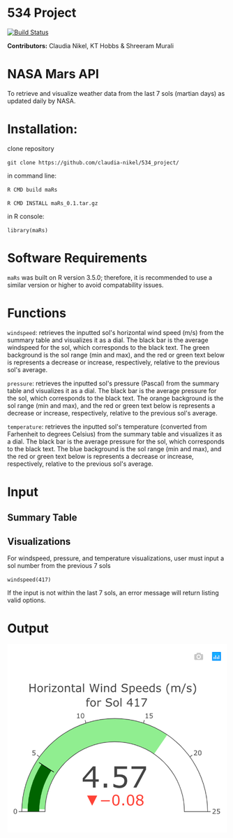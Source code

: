 # 534 Project

[![Build Status](https://travis-ci.com/claudia-nikel/534_project.svg?branch=master)](https://travis-ci.com/claudia-nikel/534_project)

**Contributors:** Claudia Nikel, KT Hobbs & Shreeram Murali

# NASA Mars API
To retrieve and visualize weather data from the last 7 sols (martian days) as updated daily by NASA.

# Installation:
clone repository

`git clone https://github.com/claudia-nikel/534_project/`

in command line:

`R CMD build maRs`

`R CMD INSTALL maRs_0.1.tar.gz`

in R console:

`library(maRs)`


# Software Requirements
`maRs` was built on R version 3.5.0; therefore, it is recommended to use a similar version or higher to avoid compatability issues.

# Functions

`windspeed`: retrieves the inputted sol's horizontal wind speed (m/s) from the summary table and visualizes it as a dial. The black bar is the average windspeed for the sol, which corresponds to the black text. The green background is the sol range (min and max), and the red or green text below is represents a decrease or increase, respectively, relative to the previous sol's average.


`pressure`: retrieves the inputted sol's pressure (Pascal) from the summary table and visualizes it as a dial. The black bar is the average pressure for the sol, which corresponds to the black text. The orange background is the sol range (min and max), and the red or green text below is represents a decrease or increase, respectively, relative to the previous sol's average.

`temperature`: retrieves the inputted sol's temperature (converted from Farhenheit to degrees Celsius) from the summary table and visualizes it as a dial. The black bar is the average pressure for the sol, which corresponds to the black text. The blue background is the sol range (min and max), and the red or green text below is represents a decrease or increase, respectively, relative to the previous sol's average.


# Input

## Summary Table 


## Visualizations
For windspeed, pressure, and temperature visualizations, user must input a sol number from the previous 7 sols 

`windspeed(417)`

If the input is not within the last 7 sols, an error message will return listing valid options.


# Output



![windspeed_example](images/windspeed.png)
